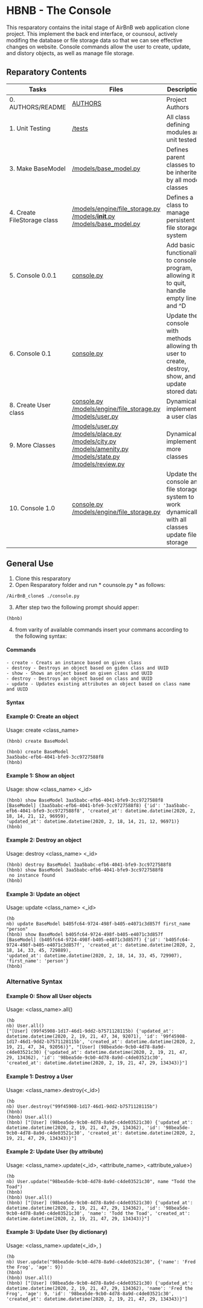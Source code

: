 # HBNB - The Console
This resparatory contains the inital stage of AirBnB web application clone project. This implement the back end interface, or counsoul, actively modifing the database or file storage data so that we can see effective changes on website. Console commands allow the user to create, update, and distory objects, as well as manage file storage. 
## Reparatory Contents
| Tasks | Files | Description |
| ---- | ---- | ----- |
| 0. AUTHORS/README | [ AUTHORS ](models/AUTHORS) | Project Authors |
| 1. Unit Testing | [/tests](models/engine/__init__.py) | All class defining modules are unit tested |
| 3. Make BaseModel | [/models/base_model.py](models/base_model.py) | Defines parent classes to be inherited by all model classes |
| 4. Create FileStorage class | [/models/engine/file_storage.py](https://github.com/Abelmafi/AirBnB_clone/blob/dev/models/engine/file_storage.py) [/models/__init__.py](https://github.com/Abelmafi/AirBnB_clone/blob/dev/models/init.py) [/models/base_model.py](https://github.com/Abelmafi/AirBnB_clone/blob/dev/models/base_model.py) | Defines a class to manage persistent file storage system|
| 5. Console 0.0.1 | [console.py](https://github.com/Abelmafi/AirBnB_clone/blob/dev/console.py) | Add basic functionality to console program, allowing it to quit, handle empty lines and ^D |
| 6. Console 0.1 | [console.py](https://github.com/Abelmafi/AirBnB_clone/blob/dev/console.py) | Update the console with methods allowing the user to create, destroy, show, and update stored data |
| 8. Create User class | [console.py](https://github.com/Abelmafi/AirBnB_clone/blob/dev/console.py) [/models/engine/file_storage.py](https://github.com/Abelmafi/AirBnB_clone/blob/dev/models/engine/file_storage.py) [/models/user.py](https://github.com/Abelmafi/AirBnB_clone/blob/dev/models/user.py) | Dynamically implements a user class |
| 9. More Classes | [/models/user.py](https://github.com/Abelmafi/AirBnB_clone/blob/dev/models/user.py) [/models/place.py](https://github.com/Abelmafi/AirBnB_clone/blob/dev/models/place.py) [/models/city.py](https://github.com/Abelmafi/AirBnB_clone/blob/dev/models/city.py) [/models/amenity.py](https://github.com/Abelmafi/AirBnB_clone/blob/dev/models/amenity.py) [/models/state.py](https://github.com/Abelmafi/AirBnB_clone/blob/dev/models/state.py) [/models/review.py](https://github.com/Abelmafi/AirBnB_clone/blob/dev/models/review.py) | Dynamically implements more classes |
| 10. Console 1.0 | [console.py](https://github.com/Abelmafi/AirBnB_clone/blob/dev/console.py) [/models/engine/file_storage.py](https://github.com/Abelmafi/AirBnB_clone/blob/dev/models/engine/file_storage.py) | Update the console and file storage system to work dynamically with all  classes update file storage |
## General Use
1. Clone this resparatory
2. Open Resparatory folder and run * counsole.py * as follows:
```shell
/AirBnB_clone$ ./console.py
```
3. After step two the following prompt should apper:
```
(hbnb)
```
4. from varity of available commands insert your commans according to the following syntax:
#### Commands
```
- create - Creats an instance based on given class
- destroy - Destroys an object based on giden class and UUID
- show - Shows an onject based on given class and UUID
- destroy - Destroys an object based on class and UUID
- update - Updates existing attributes an object based on class name and UUID
```
#### Syntax
#### Example 0: Create an object
Usage: create <class_name>
```
(hbnb) create BaseModel
```
```
(hbnb) create BaseModel
3aa5babc-efb6-4041-bfe9-3cc9727588f8
(hbnb)                   
```
#### Example 1: Show an object
Usage: show <class_name> <_id>
```
(hbnb) show BaseModel 3aa5babc-efb6-4041-bfe9-3cc9727588f8
[BaseModel] (3aa5babc-efb6-4041-bfe9-3cc9727588f8) {'id': '3aa5babc-efb6-4041-bfe9-3cc9727588f8', 'created_at': datetime.datetime(2020, 2, 18, 14, 21, 12, 96959), 
'updated_at': datetime.datetime(2020, 2, 18, 14, 21, 12, 96971)}
(hbnb)  
```
#### Example 2: Destroy an object
Usage: destroy <class_name> <_id>
```
(hbnb) destroy BaseModel 3aa5babc-efb6-4041-bfe9-3cc9727588f8
(hbnb) show BaseModel 3aa5babc-efb6-4041-bfe9-3cc9727588f8
 no instance found 
(hbnb)   
```
#### Example 3: Update an object
Usage: update <class_name> <_id>
```
(hb
nb) update BaseModel b405fc64-9724-498f-b405-e4071c3d857f first_name "person"
(hbnb) show BaseModel b405fc64-9724-498f-b405-e4071c3d857f
[BaseModel] (b405fc64-9724-498f-b405-e4071c3d857f) {'id': 'b405fc64-9724-498f-b405-e4071c3d857f', 'created_at': datetime.datetime(2020, 2, 18, 14, 33, 45, 729889), 
'updated_at': datetime.datetime(2020, 2, 18, 14, 33, 45, 729907), 'first_name': 'person'}
(hbnb)
```
### Alternative Syntax

#### Example 0: Show all User objects
Usage: <class_name>.all()
```
(hb
nb) User.all()
["[User] (99f45908-1d17-46d1-9dd2-b7571128115b) {'updated_at': datetime.datetime(2020, 2, 19, 21, 47, 34, 92071), 'id': '99f45908-1d17-46d1-9dd2-b7571128115b', 'created_at': datetime.datetime(2020, 2, 19, 21, 47, 34, 92056)}", "[User] (98bea5de-9cb0-4d78-8a9d-c4de03521c30) {'updated_at': datetime.datetime(2020, 2, 19, 21, 47, 29, 134362), 'id': '98bea5de-9cb0-4d78-8a9d-c4de03521c30', 'created_at': datetime.datetime(2020, 2, 19, 21, 47, 29, 134343)}"]
```
#### Example 1: Destroy a User
Usage: <class_name>.destroy(<_id>)
```
(hb
nb) User.destroy("99f45908-1d17-46d1-9dd2-b7571128115b")
(hbnb)
(hbnb) User.all()
(hbnb) ["[User] (98bea5de-9cb0-4d78-8a9d-c4de03521c30) {'updated_at': datetime.datetime(2020, 2, 19, 21, 47, 29, 134362), 'id': '98bea5de-9cb0-4d78-8a9d-c4de03521c30', 'created_at': datetime.datetime(2020, 2, 19, 21, 47, 29, 134343)}"]
```
#### Example 2: Update User (by attribute)
Usage: <class_name>.update(<_id>, <attribute_name>, <attribute_value>)
```
(hb
nb) User.update("98bea5de-9cb0-4d78-8a9d-c4de03521c30", name "Todd the Toad")
(hbnb)
(hbnb) User.all()
(hbnb) ["[User] (98bea5de-9cb0-4d78-8a9d-c4de03521c30) {'updated_at': datetime.datetime(2020, 2, 19, 21, 47, 29, 134362), 'id': '98bea5de-9cb0-4d78-8a9d-c4de03521c30', 'name': 'Todd the Toad', 'created_at': datetime.datetime(2020, 2, 19, 21, 47, 29, 134343)}"]
```
#### Example 3: Update User (by dictionary)
Usage: <class_name>.update(<_id>, <dictionary>)
```
(hb
nb) User.update("98bea5de-9cb0-4d78-8a9d-c4de03521c30", {'name': 'Fred the Frog', 'age': 9})
(hbnb)
(hbnb) User.all()
(hbnb) ["[User] (98bea5de-9cb0-4d78-8a9d-c4de03521c30) {'updated_at': datetime.datetime(2020, 2, 19, 21, 47, 29, 134362), 'name': 'Fred the Frog', 'age': 9, 'id': '98bea5de-9cb0-4d78-8a9d-c4de03521c30', 'created_at': datetime.datetime(2020, 2, 19, 21, 47, 29, 134343)}"]
```
